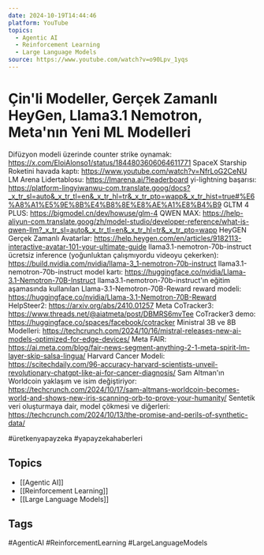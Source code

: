 ```yaml
---
date: 2024-10-19T14:44:46
platform: YouTube
topics:
  - Agentic AI
  - Reinforcement Learning
  - Large Language Models
source: https://www.youtube.com/watch?v=o90Lpv_1yqs
---
```

# Çin'li Modeller, Gerçek Zamanlı HeyGen, Llama3.1 Nemotron, Meta'nın Yeni ML Modelleri

Difüzyon modeli üzerinde counter strike oynamak: https://x.com/EloiAlonso1/status/1844803606064611771
SpaceX Starship Roketini havada kaptı: https://www.youtube.com/watch?v=NfrLoG2CeNU
LM Arena Lidertablosu: https://lmarena.ai/?leaderboard
yi-lightning başarısı: https://platform-lingyiwanwu-com.translate.goog/docs?_x_tr_sl=auto&_x_tr_tl=en&_x_tr_hl=tr&_x_tr_pto=wapp&_x_tr_hist=true#%E6%A8%A1%E5%9E%8B%E4%B8%8E%E8%AE%A1%E8%B4%B9
GLTM 4 PLUS: https://bigmodel.cn/dev/howuse/glm-4
QWEN MAX: https://help-aliyun-com.translate.goog/zh/model-studio/developer-reference/what-is-qwen-llm?_x_tr_sl=auto&_x_tr_tl=en&_x_tr_hl=tr&_x_tr_pto=wapp
HeyGEN Gerçek Zamanlı Avatarlar: https://help.heygen.com/en/articles/9182113-interactive-avatar-101-your-ultimate-guide
llama3.1-nemotron-70b-instruct ücretsiz inference (yoğunluktan çalışmıyordu videoyu çekerken): https://build.nvidia.com/nvidia/llama-3_1-nemotron-70b-instruct
llama3.1-nemotron-70b-instruct model kartı: https://huggingface.co/nvidia/Llama-3.1-Nemotron-70B-Instruct
llama3.1-nemotron-70b-instruct'ın eğitim aşamasında kullanılan 
Llama-3.1-Nemotron-70B-Reward reward modeli: https://huggingface.co/nvidia/Llama-3.1-Nemotron-70B-Reward
HelpSteer2: https://arxiv.org/abs/2410.01257
Meta CoTracker3: https://www.threads.net/@aiatmeta/post/DBMRS6mvTee
CoTracker3 demo: https://huggingface.co/spaces/facebook/cotracker
Ministral 3B ve 8B Modelleri: https://techcrunch.com/2024/10/16/mistral-releases-new-ai-models-optimized-for-edge-devices/
Meta FAIR: https://ai.meta.com/blog/fair-news-segment-anything-2-1-meta-spirit-lm-layer-skip-salsa-lingua/
Harvard Cancer Modeli: https://scitechdaily.com/96-accuracy-harvard-scientists-unveil-revolutionary-chatgpt-like-ai-for-cancer-diagnosis/
Sam Altman'ın Worldcoin yaklaşım ve isim değiştiriyor: https://techcrunch.com/2024/10/17/sam-altmans-worldcoin-becomes-world-and-shows-new-iris-scanning-orb-to-prove-your-humanity/
Sentetik veri oluşturmaya dair, model çökmesi ve diğerleri: https://techcrunch.com/2024/10/13/the-promise-and-perils-of-synthetic-data/

#üretkenyapayzeka #yapayzekahaberleri

## Topics
- [[Agentic AI]]
- [[Reinforcement Learning]]
- [[Large Language Models]]

## Tags
#AgenticAI #ReinforcementLearning #LargeLanguageModels